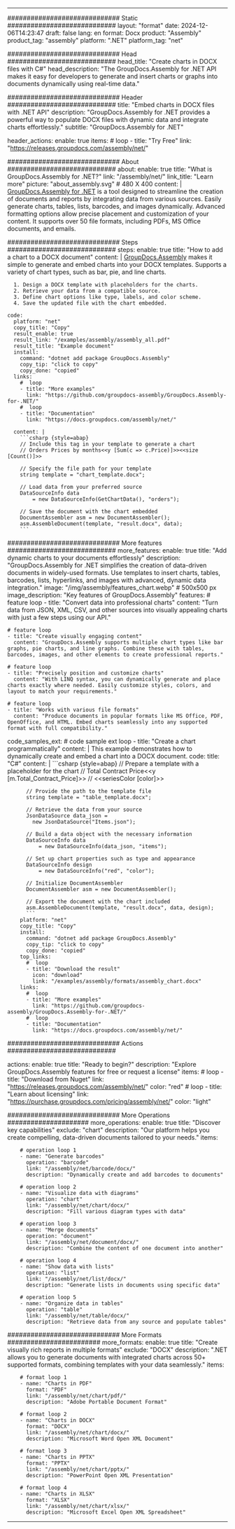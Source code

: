 



---
############################# Static ############################
layout: "format"
date:  2024-12-06T14:23:47
draft: false
lang: en
format: Docx
product: "Assembly"
product_tag: "assembly"
platform: ".NET"
platform_tag: "net"

############################# Head ############################
head_title: "Create charts in DOCX files with C#"
head_description: "The GroupDocs.Assembly for .NET API makes it easy for developers to generate and insert charts or graphs into documents dynamically using real-time data."

############################# Header ############################
title: "Embed charts in DOCX files with .NET API" 
description: "GroupDocs.Assembly for .NET provides a powerful way to populate DOCX files with dynamic data and integrate charts effortlessly."
subtitle: "GroupDocs.Assembly for .NET" 

header_actions:
  enable: true
  items:
    #  loop
    - title: "Try Free"
      link: "https://releases.groupdocs.com/assembly/net/"
      
############################# About ############################
about:
    enable: true
    title: "What is GroupDocs.Assembly for .NET?"
    link: "/assembly/net/"
    link_title: "Learn more"
    picture: "about_assembly.svg" # 480 X 400
    content: |
       [GroupDocs.Assembly for .NET](/assembly/net/) is a tool designed to streamline the creation of documents and reports by integrating data from various sources. Easily generate charts, tables, lists, barcodes, and images dynamically. Advanced formatting options allow precise placement and customization of your content. It supports over 50 file formats, including PDFs, MS Office documents, and emails.

############################# Steps ############################
steps:
    enable: true
    title: "How to add a chart to a DOCX document"
    content: |
      [GroupDocs.Assembly](/assembly/net/) makes it simple to generate and embed charts into your DOCX templates. Supports a variety of chart types, such as bar, pie, and line charts.
      
      1. Design a DOCX template with placeholders for the charts.
      2. Retrieve your data from a compatible source.
      3. Define chart options like type, labels, and color scheme.
      4. Save the updated file with the chart embedded.
   
    code:
      platform: "net"
      copy_title: "Copy"
      result_enable: true
      result_link: "/examples/assembly/assembly_all.pdf"
      result_title: "Example document"
      install:
        command: "dotnet add package GroupDocs.Assembly"
        copy_tip: "click to copy"
        copy_done: "copied"
      links:
        #  loop
        - title: "More examples"
          link: "https://github.com/groupdocs-assembly/GroupDocs.Assembly-for-.NET/"
        #  loop
        - title: "Documentation"
          link: "https://docs.groupdocs.com/assembly/net/"
          
      content: |
        ```csharp {style=abap}
        // Include this tag in your template to generate a chart
        // Orders Prices by months<<y [Sum(c => c.Price)]>><<size [Count()]>>

        // Specify the file path for your template
        string template = "chart_template.docx";

        // Load data from your preferred source
        DataSourceInfo data 
            = new DataSourceInfo(GetChartData(), "orders");

        // Save the document with the chart embedded
        DocumentAssembler asm = new DocumentAssembler();
        asm.AssembleDocument(template, "result.docx", data);
        ```            

############################# More features ############################
more_features:
  enable: true
  title: "Add dynamic charts to your documents effortlessly"
  description: "GroupDocs.Assembly for .NET simplifies the creation of data-driven documents in widely-used formats. Use templates to insert charts, tables, barcodes, lists, hyperlinks, and images with advanced, dynamic data integration."
  image: "/img/assembly/features_chart.webp" # 500x500 px
  image_description: "Key features of GroupDocs.Assembly"
  features:
    # feature loop
    - title: "Convert data into professional charts"
      content: "Turn data from JSON, XML, CSV, and other sources into visually appealing charts with just a few steps using our API."

    # feature loop
    - title: "Create visually engaging content"
      content: "GroupDocs.Assembly supports multiple chart types like bar graphs, pie charts, and line graphs. Combine these with tables, barcodes, images, and other elements to create professional reports."

    # feature loop
    - title: "Precisely position and customize charts"
      content: "With LINQ syntax, you can dynamically generate and place charts exactly where needed. Easily customize styles, colors, and layout to match your requirements."

    # feature loop
    - title: "Works with various file formats"
      content: "Produce documents in popular formats like MS Office, PDF, OpenOffice, and HTML. Embed charts seamlessly into any supported format with full compatibility."
      
  code_samples_ext:
    # code sample ext loop
    - title: "Create a chart programmatically"
      content: |
        This example demonstrates how to dynamically create and embed a chart into a DOCX document.
      code:
        title: "C#"
        content: |
          ```csharp {style=abap}
          // Prepare a template with a placeholder for the chart
          // Total Contract Price<<y [m.Total_Contract_Price]>>
          // <<seriesColor [color]>>

          // Provide the path to the template file
          string template = "table_template.docx";

          // Retrieve the data from your source
          JsonDataSource data_json = 
            new JsonDataSource("Items.json");

          // Build a data object with the necessary information
          DataSourceInfo data 
              = new DataSourceInfo(data_json, "items");

          // Set up chart properties such as type and appearance
          DataSourceInfo design 
              = new DataSourceInfo("red", "color");

          // Initialize DocumentAssembler
          DocumentAssembler asm = new DocumentAssembler();

          // Export the document with the chart included
          asm.AssembleDocument(template, "result.docx", data, design);
          ```
        platform: "net"
        copy_title: "Copy"
        install:
          command: "dotnet add package GroupDocs.Assembly"
          copy_tip: "click to copy"
          copy_done: "copied"
        top_links:
          #  loop
          - title: "Download the result"
            icon: "download"
            link: "/examples/assembly/formats/assembly_chart.docx"
        links:
          #  loop
          - title: "More examples"
            link: "https://github.com/groupdocs-assembly/GroupDocs.Assembly-for-.NET/"
          #  loop
          - title: "Documentation"
            link: "https://docs.groupdocs.com/assembly/net/"
            

            


############################# Actions ############################

actions:
  enable: true
  title: "Ready to begin?"
  description: "Explore GroupDocs.Assembly features for free or request a license"
  items:
    #  loop
    - title: "Download from Nuget"
      link: "https://releases.groupdocs.com/assembly/net/"
      color: "red"
        #  loop
    - title: "Learn about licensing"
      link: "https://purchase.groupdocs.com/pricing/assembly/net/"
      color: "light"


############################# More Operations #####################
more_operations:
    enable: true
    title: "Discover key capabilities"
    exclude: "chart"
    description: "Our platform helps you create compelling, data-driven documents tailored to your needs."
    items: 
          
        # operation loop 1
        - name: "Generate barcodes"
          operation: "barcode"
          link: "/assembly/net/barcode/docx/"
          description: "Dynamically create and add barcodes to documents"

        # operation loop 2
        - name: "Visualize data with diagrams"
          operation: "chart"
          link: "/assembly/net/chart/docx/"
          description: "Fill various diagram types with data"

        # operation loop 3
        - name: "Merge documents"
          operation: "document"
          link: "/assembly/net/document/docx/"
          description: "Combine the content of one document into another"

        # operation loop 4
        - name: "Show data with lists"
          operation: "list"
          link: "/assembly/net/list/docx/"
          description: "Generate lists in documents using specific data"

        # operation loop 5
        - name: "Organize data in tables"
          operation: "table"
          link: "/assembly/net/table/docx/"
          description: "Retrieve data from any source and populate tables"
         
          
############################# More Formats ########################
more_formats:
    enable: true
    title: "Create visually rich reports in multiple formats"
    exclude: "DOCX"
    description: ".NET allows you to generate documents with integrated charts across 50+ supported formats, combining templates with your data seamlessly."
    items: 
          
        # format loop 1
        - name: "Charts in PDF"
          format: "PDF"
          link: "/assembly/net/chart/pdf/"
          description: "Adobe Portable Document Format"
          
        # format loop 2
        - name: "Charts in DOCX"
          format: "DOCX"
          link: "/assembly/net/chart/docx/"
          description: "Microsoft Word Open XML Document"
          
        # format loop 3
        - name: "Charts in PPTX"
          format: "PPTX"
          link: "/assembly/net/chart/pptx/"
          description: "PowerPoint Open XML Presentation"
          
        # format loop 4
        - name: "Charts in XLSX"
          format: "XLSX"
          link: "/assembly/net/chart/xlsx/"
          description: "Microsoft Excel Open XML Spreadsheet"


          

---